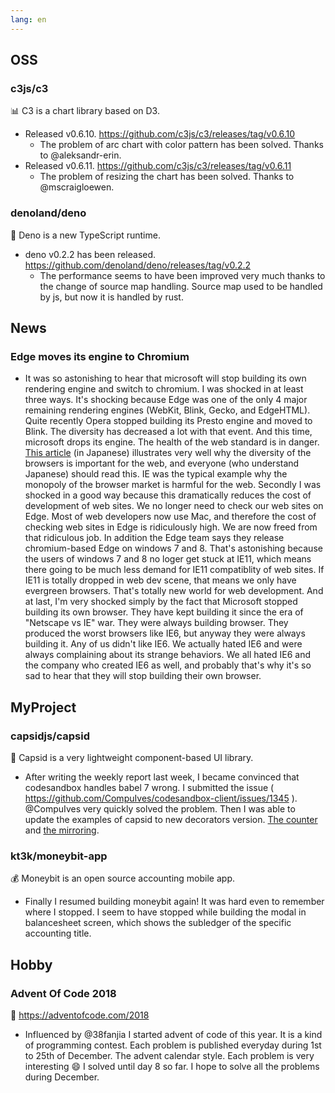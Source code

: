 ```yaml
---
lang: en
---
```


## OSS

### c3js/c3

📊 C3 is a chart library based on D3.

- Released v0.6.10. https://github.com/c3js/c3/releases/tag/v0.6.10
  - The problem of arc chart with color pattern has been solved. Thanks to @aleksandr-erin.
- Released v0.6.11. https://github.com/c3js/c3/releases/tag/v0.6.11
  - The problem of resizing the chart has been solved. Thanks to @mscraigloewen.

### denoland/deno

🦕 Deno is a new TypeScript runtime.

- deno v0.2.2 has been released. https://github.com/denoland/deno/releases/tag/v0.2.2
  - The performance seems to have been improved very much thanks to the change of source map handling. Source map used to be handled by js, but now it is handled by rust.

## News

### Edge moves its engine to Chromium

- It was so astonishing to hear that microsoft will stop building its own rendering engine and switch to chromium. I was shocked in at least three ways. It's shocking because Edge was one of the only 4 major remaining rendering engines (WebKit, Blink, Gecko, and EdgeHTML). Quite recently Opera stopped building its Presto engine and moved to Blink. The diversity has decreased a lot with that event. And this time, microsoft drops its engine. The health of the web standard is in danger. [This article](https://d-toybox.com/studio/weblog/show.php?id=2018111900) (in Japanese) illustrates very well why the diversity of the browsers is important for the web, and everyone (who understand Japanese) should read this. IE was the typical example why the monopoly of the browser market is harmful for the web. Secondly I was shocked in a good way because this dramatically reduces the cost of development of web sites. We no longer need to check our web sites on Edge. Most of web developers now use Mac, and therefore the cost of checking web sites in Edge is ridiculously high. We are now freed from that ridiculous job. In addition the Edge team says they release chromium-based Edge on windows 7 and 8. That's astonishing because the users of windows 7 and 8 no loger get stuck at IE11, which means there going to be much less demand for IE11 compatiblity of web sites. If IE11 is totally dropped in web dev scene, that means we only have evergreen browsers. That's totally new world for web development. And at last, I'm very shocked simply by the fact that Microsoft stopped building its own browser. They have kept building it since the era of "Netscape vs IE" war. They were always building browser. They produced the worst browsers like IE6, but anyway they were always building it. Any of us didn't like IE6. We actually hated IE6 and were always complaining about its strange behaviors. We all hated IE6 and the company who created IE6 as well, and probably that's why it's so sad to hear that they will stop building their own browser.

## MyProject

### capsidjs/capsid

💊 Capsid is a very lightweight component-based UI library.

- After writing the weekly report last week, I became convinced that codesandbox handles babel 7 wrong. I submitted the issue ( https://github.com/CompuIves/codesandbox-client/issues/1345 ). @CompuIves very quickly solved the problem. Then I was able to update the examples of capsid to new decorators version. [The counter](https://codesandbox.io/s/km023p21nv) and [the mirroring](https://codesandbox.io/s/p7m3xv3mvq).

### kt3k/moneybit-app

💰 Moneybit is an open source accounting mobile app.

- Finally I resumed building moneybit again! It was hard even to remember where I stopped. I seem to have stopped while building the modal in balancesheet screen, which shows the subledger of the specific accounting title.

## Hobby

### Advent Of Code 2018

🎅 https://adventofcode.com/2018

- Influenced by @38fanjia I started advent of code of this year. It is a kind of programming contest. Each problem is published everyday during 1st to 25th of December. The advent calendar style. Each problem is very interesting 😄 I solved until day 8 so far. I hope to solve all the problems during December.
